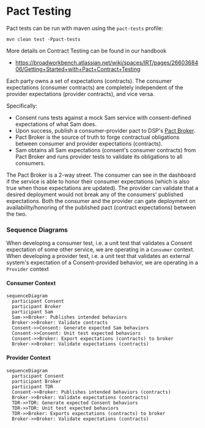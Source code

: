 # Pact Testing

Pact tests can be run with maven using the `pact-tests` profile:

```shell
mvn clean test -Ppact-tests
```

More details on Contract Testing can be found in our handbook
 * https://broadworkbench.atlassian.net/wiki/spaces/IRT/pages/2660368406/Getting+Started+with+Pact+Contract+Testing

Each party owns a set of expectations (contracts). The consumer expectations (consumer contracts)
are completely independent of the provider expectations (provider contracts), and vice versa.

Specifically:
 * Consent runs tests against a mock Sam service with consent-defined expectations of what Sam does.
 * Upon success, publish a consumer-provider pact to DSP's [Pact Broker](https://pact-broker.dsp-eng-tools.broadinstitute.org/).
 * Pact Broker is the  source of truth to forge contractual obligations between consumer and provider expectations (contracts).
 * Sam obtains all Sam expectations (consent's consumer contracts) from Pact Broker and runs provider tests to validate its obligations to all consumers.

The Pact Broker is a 2-way street. The consumer can see in the dashboard if the service is able to
honor their consumer expectations (which is also true when those expectations are updated). The
provider can validate that a desired deployment would not break any of the consumers' published
expectations.  Both the consumer and the provider can gate deployment on availability/honoring of
the published pact (contract expectations) between the two.

### Sequence Diagrams

When developing a consumer test, i.e. a unit test that validates a Consent expectation of some other 
service, we are operating in a `Consumer` context. When developing a provider test, i.e. a unit test
that validates an external system's expectation of a Consent-provided behavior, we are operating in
a `Provider` context

#### Consumer Context

```mermaid
sequenceDiagram
  participant Consent
  participant Broker
  participant Sam
  Sam->>Broker: Publishes intended behaviors
  Broker->>Broker: Validate contracts
  Consent->>Consent: Generate expected Sam behaviors
  Consent->>Consent: Unit test expected behaviors
  Consent->>Broker: Export expectations (contracts) to broker
  Broker->>Broker: Validate expectations (contracts)
```

#### Provider Context
```mermaid
sequenceDiagram
  participant Consent
  participant Broker
  participant TDR
  Consent->>Broker: Publishes intended behaviors (contracts)
  Broker->>Broker: Validate expectations (contracts)
  TDR->>TDR: Generate expected Consent behaviors
  TDR->>TDR: Unit test expected behaviors
  TDR->>Broker: Exports expectations (contracts) to broker
  Broker->>Broker: Validate expectations (contracts)
```